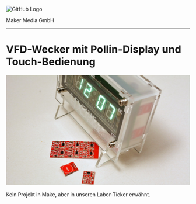 ![GitHub Logo](http://www.heise.de/make/icons/make_logo.png)

Maker Media GmbH

***

# VFD-Wecker mit Pollin-Display und Touch-Bedienung

![Picture](https://github.com/MakeMagazinDE/VFDclock/blob/main/vfd_clock.JPG)

Kein Projekt in Make, aber in unseren Labor-Ticker erwähnt.
